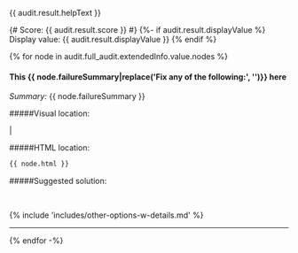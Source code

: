 {{ audit.result.helpText }}

{# Score: {{ audit.result.score }} #}
{%- if audit.result.displayValue %}
Display value: {{ audit.result.displayValue }}
{% endif %}

{% for node in audit.full_audit.extendedInfo.value.nodes %}

<h4>This {{ node.failureSummary|replace('Fix any of the following:', '')}} here</h4>

_Summary:_
{{ node.failureSummary }}

#####Visual location:

|

#####HTML location:

```html
{{ node.html }}
```
#####Suggested solution:

<br>

{% include 'includes/other-options-w-details.md' %}

<hr>
{% endfor -%}
